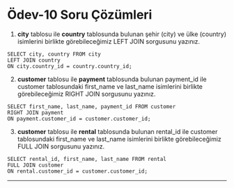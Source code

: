# Ödev-10 Soru Çözümleri

1. **city** tablosu ile **country** tablosunda bulunan şehir (city) ve ülke (country) isimlerini birlikte görebileceğimiz LEFT JOIN sorgusunu yazınız.
```
SELECT city, country FROM city
LEFT JOIN country
ON city.country_id = country.country_id;

```
2. **customer** tablosu ile **payment** tablosunda bulunan payment_id ile customer tablosundaki first_name ve last_name isimlerini birlikte görebileceğimiz RIGHT JOIN sorgusunu yazınız.
```
SELECT first_name, last_name, payment_id FROM customer
RIGHT JOIN payment
ON payment.customer_id = customer.customer_id;

```
3. **customer** tablosu ile **rental** tablosunda bulunan rental_id ile customer tablosundaki first_name ve last_name isimlerini birlikte görebileceğimiz FULL JOIN sorgusunu yazınız.
```  
SELECT rental_id, first_name, last_name FROM rental
FULL JOIN customer
ON rental.customer_id = customer.customer_id;
```

---
